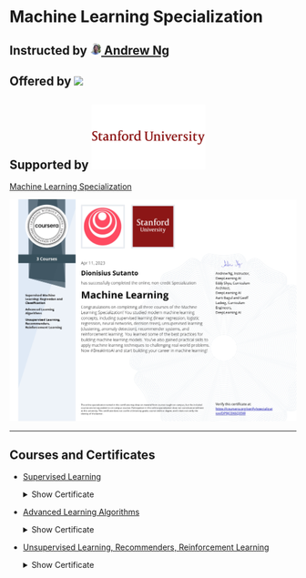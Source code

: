 # Machine Learning Specialization

## Instructed by [<img src="https://github.com/dionmkls/machine-learning-specialization/blob/main/misc/PROFESSOR-ANDREW-NG.png" width="20"/> Andrew Ng](https://www.andrewng.org/)
## Offered by [<img src="https://github.com/williamcwi/DeepLearning.AI-TensorFlow-Developer-Professional-Certificate/blob/master/misc/img/deeplearning_logo.png" width="200"/>](https://www.deeplearning.ai)
## Supported by [<img src="https://github.com/dionmkls/machine-learning-specialization/blob/main/misc/stanford-university.png" width="200"/>](https://www.stanford.edu/)

[Machine Learning Specialization](https://www.coursera.org/specializations/machine-learning-introduction)

[<img src="https://github.com/dionmkls/machine-learning-specialization/blob/main/misc/certificates/specialization.jpg"/>](https://coursera.org/verify/specialization/DP9JCEK6Q35W)

---

## Courses and Certificates
  - [Supervised Learning](https://github.com/dionmkls/machine-learning-specialization/tree/main/C1_Supervised%20Learning) <details>
    <summary>Show Certificate</summary><p>

      [<img src="https://github.com/dionmkls/machine-learning-specialization/blob/main/misc/certificates/C1.jpg"/>](https://coursera.org/verify/R69N9ZAZKYDS)

  </p></details>

  - [Advanced Learning Algorithms](https://github.com/dionmkls/machine-learning-specialization/tree/main/C2_Advanced%20Learning%20Algorithms) <details>
    <summary>Show Certificate</summary><p>
      
      [<img src="https://github.com/dionmkls/machine-learning-specialization/blob/main/misc/certificates/C2.jpg"/>](https://coursera.org/verify/6Y79L4VN99EV)

  </p></details>

  - [Unsupervised Learning, Recommenders, Reinforcement Learning](https://github.com/dionmkls/machine-learning-specialization/tree/main/C3_Unsupervised%20Learning) <details>
    <summary>Show Certificate</summary><p>

      [<img src="https://github.com/dionmkls/machine-learning-specialization/blob/main/misc/certificates/C3.jpg"/>](https://coursera.org/verify/R69N9ZAZKYDS)

  </p></details>

